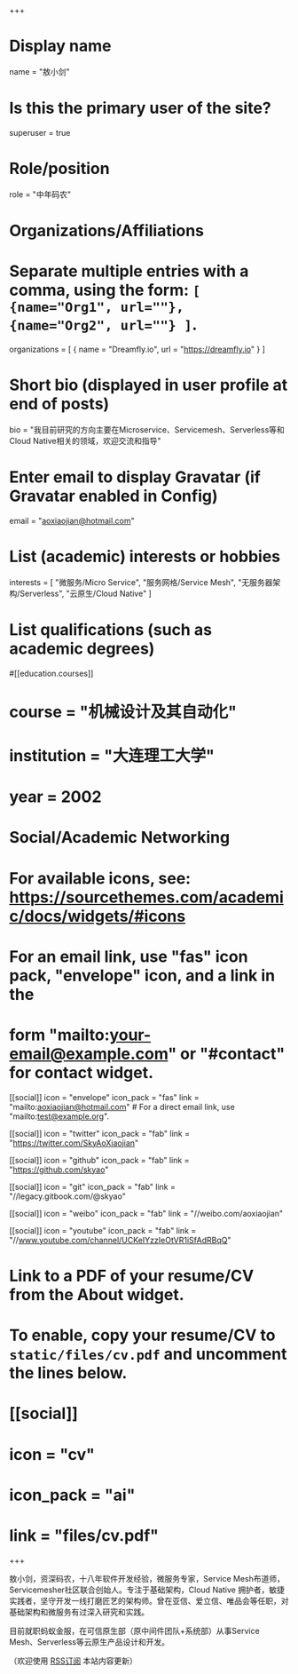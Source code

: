 +++
# Display name
name = "敖小剑"

# Is this the primary user of the site?
superuser = true

# Role/position
role = "中年码农"

# Organizations/Affiliations
#   Separate multiple entries with a comma, using the form: `[ {name="Org1", url=""}, {name="Org2", url=""} ]`.
organizations = [ { name = "Dreamfly.io", url = "https://dreamfly.io" } ]

# Short bio (displayed in user profile at end of posts)
bio = "我目前研究的方向主要在Microservice、Servicemesh、Serverless等和Cloud Native相关的领域，欢迎交流和指导"

# Enter email to display Gravatar (if Gravatar enabled in Config)
email = "aoxiaojian@hotmail.com"

# List (academic) interests or hobbies
interests = [
    "微服务/Micro Service",
    "服务网格/Service Mesh",
    "无服务器架构/Serverless",
    "云原生/Cloud Native"
]

# List qualifications (such as academic degrees)
#[[education.courses]]
#  course = "机械设计及其自动化"
#  institution = "大连理工大学"
#  year = 2002


# Social/Academic Networking
# For available icons, see: https://sourcethemes.com/academic/docs/widgets/#icons
#   For an email link, use "fas" icon pack, "envelope" icon, and a link in the
#   form "mailto:your-email@example.com" or "#contact" for contact widget.

[[social]]
  icon = "envelope"
  icon_pack = "fas"
  link = "mailto:aoxiaojian@hotmail.com"  # For a direct email link, use "mailto:test@example.org".

[[social]]
  icon = "twitter"
  icon_pack = "fab"
  link = "https://twitter.com/SkyAoXiaojian"

[[social]]
  icon = "github"
  icon_pack = "fab"
  link = "https://github.com/skyao"

[[social]]
  icon = "git"
  icon_pack = "fab"
  link = "//legacy.gitbook.com/@skyao"

[[social]]
  icon = "weibo"
  icon_pack = "fab"
  link = "//weibo.com/aoxiaojian"

[[social]]
  icon = "youtube"
  icon_pack = "fab"
  link = "//www.youtube.com/channel/UCKeIYzzIeOtVR1iSfAdRBqQ"

# Link to a PDF of your resume/CV from the About widget.
# To enable, copy your resume/CV to `static/files/cv.pdf` and uncomment the lines below.
# [[social]]
#   icon = "cv"
#   icon_pack = "ai"
#   link = "files/cv.pdf"

+++

敖小剑，资深码农，十八年软件开发经验，微服务专家，Service Mesh布道师，Servicemesher社区联合创始人。专注于基础架构，Cloud Native 拥护者，敏捷实践者，坚守开发一线打磨匠艺的架构师。曾在亚信、爱立信、唯品会等任职，对基础架构和微服务有过深入研究和实践。

目前就职蚂蚁金服，在可信原生部（原中间件团队+系统部）从事Service Mesh、Serverless等云原生产品设计和开发。

（欢迎使用 [RSS订阅](/index.xml) 本站内容更新）

